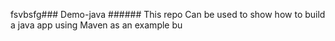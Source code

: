 fsvbsfg### Demo-java ######
This repo Can be used to show how to build a java app using Maven as an example bu
 
